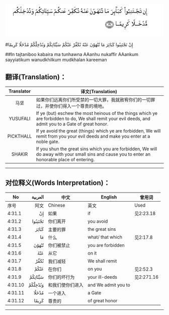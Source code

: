 ![004:031](images/004_031.gif)

#إِنْ تَجْتَنِبُوا كَبَائِرَ مَا تُنْهَوْنَ عَنْهُ نُكَفِّرْ عَنْكُمْ سَيِّئَاتِكُمْ وَنُدْخِلْكُمْ مُدْخَلًا كَرِيمًا 

##In tajtaniboo kabaira ma tunhawna AAanhu nukaffir AAankum sayyiatikum wanudkhilkum mudkhalan kareeman 

## 翻译(Translation)：

| Translator | 译文(Translation)                                            |
| :--------: | ------------------------------------------------------------ |
|    马坚    | 如果你们远离你们所受禁的一切大罪，我就赦宥你们的一切罪过，并使你们得入一个尊贵的境地。 |
|  YUSUFALI  | If ye (but) eschew the most heinous of the things which ye are forbidden to do, We shall remit your evil deeds, and admit you to a Gate of great honor. |
| PICKTHALL  | If ye avoid the great (things) which ye are forbidden, We will remit from you your evil deeds and make you enter at a noble gate. |
|   SHAKIR   | If you shun the great sins which you are forbidden, We will do away with your small sins and cause you to enter an honorable place of entering. |

---

## 对位释义(Words Interpretation)：

| No   | العربية | 中文    | English | 曾用词 |
| ---- | ------: | ------- | ------- | ------ |
| 序号 |    阿文 | Chinese | 英文    | Used   |
| 4:31.1  | إِنْ      | 如果             | if                  | 见2:23.18  |
| 4:31.2  | تَجْتَنِبُوا | 你们离开         | you avoid           |            |
| 4:31.3  | كَبَائِرَ   | 主要的罪         | the great sins      |            |
| 4:31.4  | مَا      | 什么             | what/ that which    | 见2:17.8   |
| 4:31.5  | تُنْهَوْنَ   | 你们被禁止       | you are forbidden   |            |
| 4:31.6  | عَنْهُ     | 从它             | on it               |            |
| 4:31.7  | نُكَفِّرْ    | 我们减轻         | We shall remit      |            |
| 4:31.8  | عَنْكُمْ    | 在你们           | on you              | 见2:52.3   |
| 4:31.9  | سَيِّئَاتِكُمْ | 你们的坏行为     | your ill-deeds      | 见2:271.16 |
| 4:31.10 | وَنُدْخِلْكُمْ | 和我们使你们进入 | and We admit you to |            |
| 4:31.11 | مُدْخَلًا   | 一个进入         | a Gate              |            |
| 4:31.12 | كَرِيمًا   | 尊贵的           | of great honor      |            |

---
